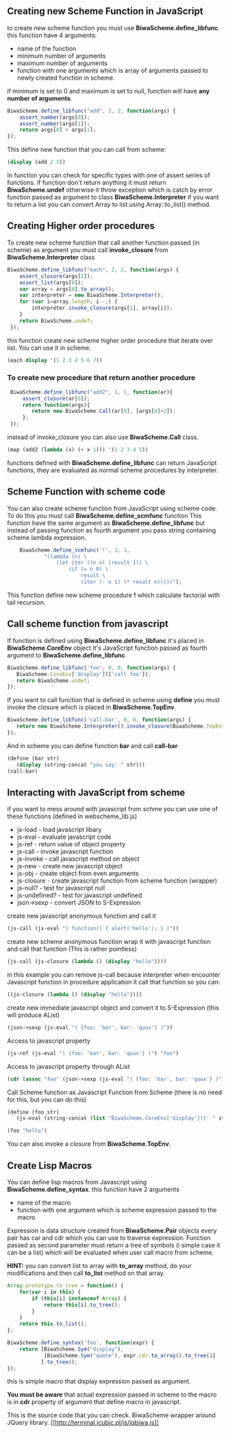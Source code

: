 ## Creating new Scheme Function in JavaScript
to create new scheme function you must use **BiwaScheme.define_libfunc**.
this function have 4 arguments:

 * name of the function 
 * minimum number of arguments 
 * maximum number of arguments
 * function with one arguments which is array of arguments passed to newly created function in scheme.

if minimum is set to 0 and maximum is set to null, function will have **any number of arguments**.
```javascript
BiwaScheme.define_libfunc("add", 2, 2, function(args) {
    assert_number(args[0]);
    assert_number(args[1]);
    return args[0] + args[1];
});
```
This define new function that you can call from scheme:

```scheme
(display (add 2 3))
```

In function you can check for specific types with one of assert series of functions. if function don't return anything it must return **BiwaScheme.undef** otherwise it throw exception which is catch by error function passed as argument to class **BiwaScheme.Interpreter**
if you want to return a list you can convert Array to list using Array::to_list() method.

## Creating Higher order procedures
To create new scheme function that call another function passed (in scheme) as argument you must call **invoke_closure** from **BiwaScheme.Interpreter** class

```javascript
BiwaScheme.define_libfunc("each", 2, 2, function(args) {
    assert_closure(args[1]);
    assert_list(args[0]);
    var array = args[0].to_array();
    var interpreter = new BiwaScheme.Interpreter();
    for (var i=array.length; i--;) {
        interpreter.invoke_closure(args[1], array[i]);
    }
    return BiwaScheme.undef;
 });
```
this function create new scheme higher order procedure that iterate over list. You can use it in scheme.

```scheme
(each display '(1 2 3 4 5 6 7))
```

### To create new procedure that return another procedure
```javascript
 BiwaScheme.define_libfunc("add2", 1, 1, function(ar){
     assert_closure(ar[0]);
     return function(args){
        return new BiwaScheme.Call(ar[0], [args[0]+2]);
     };
 });
```
instead of invoke_closure you can also use **BiwaScheme.Call** class.
```scheme
(map (add2 (lambda (x) (+ x 1))) '(1 2 3 4 5))
```

functions defined with **BiwaScheme.define_libfunc** can return JavaScript functions, they are evaluated as normal scheme procedures by interpreter.

## Scheme Function with scheme code
You can also create scheme function from JavaScript using scheme code. To do this you must call **BiwaScheme.define_scmfunc** function
This function have the same argument as  **BiwaScheme.define_libfunc** but instead of passing function as fourth argument you pass string containing scheme lambda expression.

```javascript
    BiwaScheme.define_scmfunc('!', 1, 1, 
            "(lambda (n) \
                (let iter ((n n) (result 1)) \
                    (if (= n 0) \
                        result \
                        (iter (- n 1) (* result n)))))");
```

This function define new scheme procedure **!** which calculate factorial with tail recursion.

## Call scheme function from javascript
If function is defined using **BiwaScheme.define_libfunc** it's placed in **BiwaScheme.CoreEnv** object It's JavaScript function passed as fourth argument to **BiwaScheme.define_libfunc**

```javascript
BiwaScheme.define_libfunc('foo', 0, 0, function(args) {
   BiwaScheme.CoreEnv['display'](['call foo']);
   return BiwaScheme.undef;
});
```
If you want to call function that is defined in scheme using **define** you must invoke the closure which is placed in **BiwaScheme.TopEnv**. 

```javascript
BiwaScheme.define_libfunc('call-bar', 0, 0, function(args) {
   return new BiwaScheme.Interpreter().invoke_closure(BiwaScheme.TopEnv['bar'], ['hello']);
});
```
And in scheme you can define function **bar** and call **call-bar**
```scheme
(define (bar str)
   (display (string-concat "you say: " str)))
(call-bar)
```

## Interacting with JavaScript from scheme
if you want to mess around with javascript from schme you can use one of these functions (defined in webscheme_lib.js)

* js-load - load javascript libary
* js-eval - evaluate javascript code
* js-ref  - return value of object property
* js-call - invoke javascript function
* js-invoke - call javascript method on object
* js-new - create new javascript object
* js-obj - create object from even arguments
* js-closure - create javascript function from scheme function (wrapper)
* js-null? - test for javascript null
* js-undefined? - test for javascript undefined
* json->sexp - convert JSON to S-Expression

create new javascript anonymous function and call it
```scheme
(js-call (js-eval "( function() { alert('hello'); } )"))
```

create new scheme anonymous function wrap it with javascript function and call that function (This is rather pointless)
```scheme
(js-call (js-closure (lambda () (display "hello"))))
```

in this example you can remove js-call because interpreter when encounter Javascript function in procedure application it call that function so you can:

```scheme
((js-closure (lambda () (display "hello"))))
```

create new immediate javascript object and convert it to S-Expression (this will produce AList)
```scheme
(json->sexp (js-eval "( {foo: 'bar', bar: 'quux'} )"))
```

Access to javascript property
```scheme
(js-ref (js-eval "( {foo: 'bar', bar: 'quux'} )") "foo")
```

Access to javascript property through AList
```scheme
(cdr (assoc "foo" (json->sexp (js-eval "( {foo: 'bar', bar: 'quux'} )"))))
```

Call Scheme function as Javascript Function from Scheme (there is no need for this, but you can do this)
```scheme
(define (foo str) 
   (js-eval (string-concat (list "BiwaScheme.CoreEnv['display']([' " str "'])"))))

(foo "hello")
```

You can also invoke a closure from **BiwaScheme.TopEnv**.

## Create Lisp Macros
You can define lisp macros from Javascript using **BiwaScheme.define_syntax**.
this function have 2 arguments

* name of the macro
* function with one argument which is scheme expression passed to the macro

Expression is data structure created from **BiwaScheme.Pair** objects every pair has car and cdr which you can use to traverse expression.
Function passed as second parameter must return a tree of symbols (i simple case it can be a list) which will be evaluated when user call macro from scheme.

**HINT:** you can convert list to array with **to_array** method, do your modifications and then call **to_list** method on that array.

```javascript
Array.prototype.to_tree = function() {
    for(var i in this) {
        if (this[i] instanceof Array) {
            return this[i].to_tree();
        }
    }
    return this.to_list();
};

BiwaScheme.define_syntax('foo', function(expr) {
    return [BiwaScheme.Sym("display"),
            [BiwaScheme.Sym("quote"), expr.cdr.to_array().to_tree()]
           ].to_tree();
});
```

this is simple macro that display expression passed as argument.

**You must be aware** that actual expression passed in scheme to the macro is in **cdr** property of argument that define macro in javascript.

This is the source code that you can check. BiwaScheme wrapper around JQuery library. [[http://terminal.jcubic.pl/js/jqbiwa.js]]
